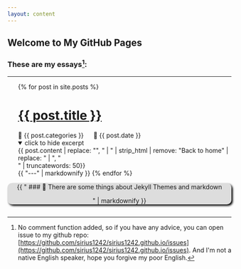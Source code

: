 ```yaml
---
layout: content
---
```

## Welcome to My GitHub Pages

### These are my essays[^1]:

<!--[<span style="font-size: 36px;">&#128188; categories</span>]({{ site.url }}/category/)-->

---
<ul>
  {% for post in site.posts %}
    <h1>
      <a href="{{ post.url }}">{{ post.title }}</a>
    </h1>
    &#128193; {{ post.categories }} &emsp; &#128197; {{ post.date }}<br>
		<details open>
		<summary>click to hide excerpt</summary>
   {{ post.content | replace: "</h1>", " | " | strip_html | remove: "Back to home" | replace: " | ", "<br>" | truncatewords: 50}}
	 </details>
{{ "---" | markdownify }}
  {% endfor %}
</ul>

[^1]: No comment function added, so if you have any advice, you can open issue to my github repo:[https://github.com/sirius1242/sirius1242.github.io/issues](https://github.com/sirius1242/sirius1242.github.io/issues). And I'm not a native English speaker, hope you forgive my poor English.

<details>
<summary style="background-color: #ddd;box-shadow: 3px 3px 4px black;list-style: none; border-radius: 10px 10px 10px 10px">
<center>
{{ "
### &#128211; There are some things about Jekyll Themes and markdown

" | markdownify }}
</center>
</summary>
<div style="background-color: #ddd; box-shadow: 3px 3px 4px black;border-radius: 0 0 10px 10px;">
{{ "
My pages are using slate theme, which is an Jekyll Theme, and Jekyll Theme use markdown

You can use the [editor on GitHub](https://github.com/sirius1242/sirius1242.github.io/edit/master/index.md) to maintain and preview the content for your website in Markdown files.

Whenever you commit to this repository, GitHub Pages will run [Jekyll](https://jekyllrb.com/) to rebuild the pages in your site, from the content in your Markdown files.

### Markdown
Markdown is a lightweight and easy-to-use syntax for styling your writing. It includes conventions for syntax highlighted code block

	```markdown

	# Header 1
	## Header 2
	### Header 3

	- Bulleted
	- List

	1. Numbered
	2. List

	**Bold** and _Italic_ and `Code` text

	[Link](url) and ![Image](src)
	```

For more details see [GitHub Flavored Markdown](https://guides.github.com/features/mastering-markdown/).

### Jekyll Themes

Your Pages site will use the layout and styles from the Jekyll theme you have selected in your [repository settings](https://github.com/sirius1242/sirius1242.github.io/settings). The name of this theme is saved in the Jekyll `_config.yml` configuration file.

### Support or Contact

Having trouble with Pages? Check out our [documentation](https://help.github.com/categories/github-pages-basics/) or [contact support](https://github.com/contact) and we’ll help you sort it out.

---

" | markdownify }}
</div>
</details>

